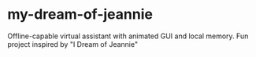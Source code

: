 # my-dream-of-jeannie
Offline-capable virtual assistant with animated GUI and local memory. Fun project inspired by "I Dream of Jeannie"
